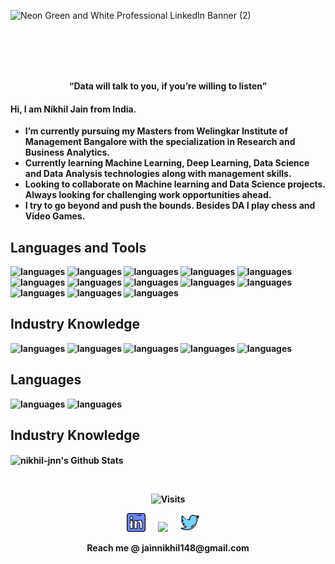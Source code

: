 ![Neon Green and White Professional LinkedIn Banner (2)](https://user-images.githubusercontent.com/83585688/130233313-fe187199-556d-437b-8450-5e282a0801b8.gif)

<br>
<br>
<br>
<br>

<p align="Center">
<b>“Data will talk to you, if you’re willing to listen”
</p>

#### Hi, I am Nikhil Jain from India.
- I’m currently pursuing my Masters from Welingkar Institute of Management Bangalore with the specialization in Research and Business Analytics.
- Currently learning Machine Learning, Deep Learning, Data Science and Data Analysis technologies along with management skills.
- Looking to collaborate on Machine learning and Data Science projects. Always looking for challenging work opportunities ahead.
- I try to go beyond and push the bounds. Besides DA I play chess and Video Games.

## Languages and Tools

![languages](https://img.shields.io/static/v1?label=&message=Python&color=000&style=plastic)
![languages](https://img.shields.io/static/v1?label=&message=Microsoft%20Excel&color=000&style=plastic)
![languages](https://img.shields.io/static/v1?label=&message=My%20SQL&color=000&style=plastic)
![languages](https://img.shields.io/static/v1?label=&message=Pandas&color=000&style=plastic)
![languages](https://img.shields.io/static/v1?label=&message=Seaborn&color=000&style=plastic)
![languages](https://img.shields.io/static/v1?label=&message=Beautiful%20Soup&color=000&style=plastic)
![languages](https://img.shields.io/static/v1?label=&message=Jupyter&color=000&style=plastic)
![languages](https://img.shields.io/static/v1?label=&message=Tableau&color=000&style=plastic)
![languages](https://img.shields.io/static/v1?label=&message=Power%20BI&color=000&style=plastic)
![languages](https://img.shields.io/static/v1?label=&message=Numpy&color=000&style=plastic)
![languages](https://img.shields.io/static/v1?label=&message=Matplotlib&color=000&style=plastic)
![languages](https://img.shields.io/static/v1?label=&message=MS%20Word&color=000&style=plastic)
![languages](https://img.shields.io/static/v1?label=&message=MS%20Power%20Point&color=000&style=plastic)

## Industry Knowledge

![languages](https://img.shields.io/static/v1?label=&message=Data%20Analysis&color=555&style=plastic)
![languages](https://img.shields.io/static/v1?label=&message=Statistical%20Data%20Analysis&color=555&style=plastic)
![languages](https://img.shields.io/static/v1?label=&message=Business%20Analytics&color=555&style=plastic)
![languages](https://img.shields.io/static/v1?label=&message=Data%20Visualization&color=555&style=plastic)
![languages](https://img.shields.io/static/v1?label=&message=Data%20Science&color=555&style=plastic)

## Languages

![languages](https://img.shields.io/static/v1?label=&message=English&color=555&style=plastic)
![languages](https://img.shields.io/static/v1?label=&message=Hindi&color=555&style=plastic)

## Industry Knowledge

<p align="left">
<img align="center" src="https://github-readme-stats.vercel.app/api?username=nikhil-jnn&show_icons=true&line_height=21&theme=react" alt="nikhil-jnn's Github Stats" />
</p>
<br>



<p align="middle">
<img src="https://komarev.com/ghpvc/?username=nikhil-jnn" alt="Visits"/>

<p align="middle">
<a href="https://www.linkedin.com/in/nikhiljain148/" target="_blank"><img height="30" src="https://raw.githubusercontent.com/AbhishekMaira10/AbhishekMaira10/master/linkedin.png?raw=true"></a>&nbsp;&nbsp;&nbsp;&nbsp;&nbsp;
<a href="https://www.instagram.com/nikhil.jnn/" target="_blank"><img height="30" src="https://image.flaticon.com/icons/svg/725/725278.svg"></a>&nbsp;&nbsp;&nbsp;&nbsp;&nbsp;
<a href="https://twitter.com/nikhiljain148" target="_blank"><img height="30" src="https://raw.githubusercontent.com/AbhishekMaira10/AbhishekMaira10/master/Resources/png/twitter.png?raw=true"></a>&nbsp;&nbsp;&nbsp;&nbsp;&nbsp;
</p>
<p align="middle">
<a><b>Reach me @ jainnikhil148@gmail.com</a> 
